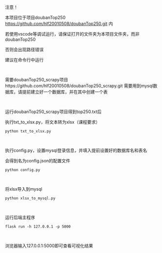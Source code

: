 注意！

本项目位于项目doubanTop250 https://github.com/hlf20010508/doubanTop250.git 内

若使用vscode等调试运行，请保证打开的文件夹为本项目文件夹，而非doubanTop250

否则会出现路径错误

建议在命令行中运行

<br/>

需要doubanTop250_scrapy项目https://github.com/hlf20010508/doubanTop250_scrapy.git
需要用到mysql数据库，请提前建立好一个数据库，并在其中创建一个表

<br/>

运行doubanTop250_scrapy项目得到top250.txt后

执行txt_to_xlsx.py，将文本转为xlsx（课程要求）
```
python txt_to_xlsx.py
```
<br/>

执行config.py，设置mysql登录信息，并填入提前设置好的数据库名和表名

会得到名为config.json的配置文件
```
python config.py
```

<br/>

将xlsx导入到mysql
```
python xlsx_to_mysql.py
```

<br/>

运行后端主程序
```
flask run -h 127.0.0.1 -p 5000
```

<br/>

浏览器输入127.0.0.1:5000即可查看可视化结果